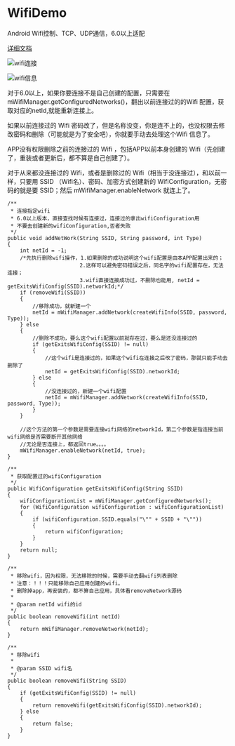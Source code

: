 # WifiDemo
Android Wifi控制、TCP、UDP通信，6.0以上适配

[详细文档](https://www.jianshu.com/p/572ac573e4b8)

![wifi连接](https://upload-images.jianshu.io/upload_images/1627327-76fc1f9ea704758a.gif?imageMogr2/auto-orient/strip%7CimageView2/2/w/519/format/webp)

![wifi信息](https://upload-images.jianshu.io/upload_images/1627327-be923441db25be08.gif?imageMogr2/auto-orient/strip%7CimageView2/2/w/517/format/webp)

对于6.0以上，如果你要连接不是自己创建的配置，只需要在mWifiManager.getConfiguredNetworks()，翻出以前连接过的的Wifi 配置，获取对应的netId,就能重新连接上。

如果以前连接过的 Wifi 密码改了，但是名称没变，你是连不上的，也没权限去修改密码和删除（可能就是为了安全吧），你就要手动去处理这个Wifi 信息了。

APP没有权限删除之前的连接过的 Wifi ，包括APP以前本身创建的 Wifi（先创建了，重装或者更新后，都不算是自己创建了）。

对于从来都没连接过的 Wifi，或者是删除过的 Wifi（相当于没连接过），和以前一样，只要用 SSID （Wifi名）、密码、加密方式创建新的 WifiConfiguration，无密码的就是要 SSID；然后 mWifiManager.enableNetwork 就连上了。

```
/**
 * 连接指定wifi
 * 6.0以上版本，直接查找时候有连接过，连接过的拿出wifiConfiguration用
 * 不要去创建新的wifiConfiguration,否者失败
 */
public void addNetWork(String SSID, String password, int Type)
{
    int netId = -1;
    /*先执行删除wifi操作，1.如果删除的成功说明这个wifi配置是由本APP配置出来的；
                       2.这样可以避免密码错误之后，同名字的wifi配置存在，无法连接；
                       3.wifi直接连接成功过，不删除也能用, netId = getExitsWifiConfig(SSID).networkId;*/
    if (removeWifi(SSID))
    {
        //移除成功，就新建一个
        netId = mWifiManager.addNetwork(createWifiInfo(SSID, password, Type));
    } else
    {
        //删除不成功，要么这个wifi配置以前就存在过，要么是还没连接过的
        if (getExitsWifiConfig(SSID) != null)
        {
            //这个wifi是连接过的，如果这个wifi在连接之后改了密码，那就只能手动去删除了
            netId = getExitsWifiConfig(SSID).networkId;
        } else
        {
            //没连接过的，新建一个wifi配置
            netId = mWifiManager.addNetwork(createWifiInfo(SSID, password, Type));
        }
    }

    //这个方法的第一个参数是需要连接wifi网络的networkId，第二个参数是指连接当前wifi网络是否需要断开其他网络
    //无论是否连接上，都返回true。。。。
    mWifiManager.enableNetwork(netId, true);
}

/**
 * 获取配置过的wifiConfiguration
 */
public WifiConfiguration getExitsWifiConfig(String SSID)
{
    wifiConfigurationList = mWifiManager.getConfiguredNetworks();
    for (WifiConfiguration wifiConfiguration : wifiConfigurationList)
    {
        if (wifiConfiguration.SSID.equals("\"" + SSID + "\""))
        {
            return wifiConfiguration;
        }
    }
    return null;
}

/**
 * 移除wifi，因为权限，无法移除的时候，需要手动去翻wifi列表删除
 * 注意：！！！只能移除自己应用创建的wifi。
 * 删除掉app，再安装的，都不算自己应用，具体看removeNetwork源码
 *
 * @param netId wifi的id
 */
public boolean removeWifi(int netId)
{
    return mWifiManager.removeNetwork(netId);
}

/**
 * 移除wifi
 *
 * @param SSID wifi名
 */
public boolean removeWifi(String SSID)
{
    if (getExitsWifiConfig(SSID) != null)
    {
        return removeWifi(getExitsWifiConfig(SSID).networkId);
    } else
    {
        return false;
    }
}
```




